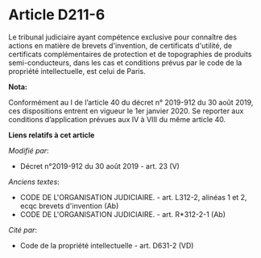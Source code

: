 # Article D211-6

Le   tribunal judiciaire ayant compétence exclusive pour connaître des actions en matière de brevets d'invention, de
certificats d'utilité, de certificats complémentaires de protection et de topographies de produits semi-conducteurs, dans les
cas et conditions prévus par le code de la propriété intellectuelle, est celui de Paris.

**Nota:**

Conformément au I de l’article 40 du décret n° 2019-912 du 30 août 2019, ces dispositions entrent en vigueur le 1er janvier
2020. Se reporter aux conditions d’application prévues aux IV à VIII du même article 40.

**Liens relatifs à cet article**

_Modifié par_:

  - Décret n°2019-912 du 30 août 2019 - art. 23 (V)

_Anciens textes_:

  - CODE DE L'ORGANISATION JUDICIAIRE. - art. L312-2, alinéas 1 et 2, ecqc brevets d'invention (Ab)
  - CODE DE L'ORGANISATION JUDICIAIRE. - art. R*312-2-1 (Ab)

_Cité par_:

  - Code de la propriété intellectuelle - art. D631-2 (VD)
